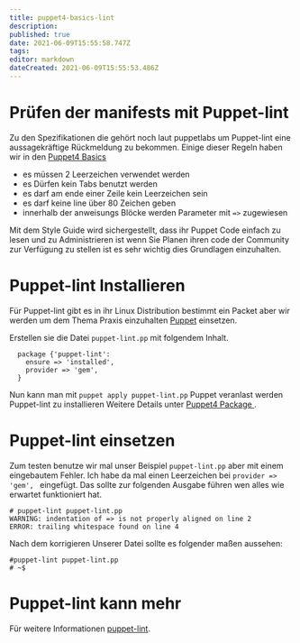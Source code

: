 ```yaml
---
title: puppet4-basics-lint
description: 
published: true
date: 2021-06-09T15:55:58.747Z
tags: 
editor: markdown
dateCreated: 2021-06-09T15:55:53.486Z
---
```


# Prüfen der manifests mit Puppet-lint

Zu den Spezifikationen die gehört noch laut puppetlabs um Puppet-lint eine aussagekräftige Rückmeldung zu bekommen.
Einige dieser Regeln haben wir in den [Puppet4 Basics]()

* es müssen 2 Leerzeichen verwendet werden 
* es Dürfen kein Tabs benutzt werden
* es darf am ende einer Zeile kein Leerzeichen sein
* es darf keine line über 80 Zeichen geben
* innerhalb der anweisungs Blöcke werden Parameter mit `=>` zugewiesen

Mit dem Style Guide wird sichergestellt, dass ihr Puppet Code einfach zu lesen und zu Administrieren ist wenn Sie Planen ihren code der Community zur Verfügung zu stellen ist es sehr wichtig dies Grundlagen einzuhalten.

# Puppet-lint Installieren 

Für Puppet-lint gibt es in ihr Linux Distribution bestimmt ein Packet aber wir werden um dem Thema Praxis einzuhalten [Puppet](../puppet/puppet) einsetzen. 

Erstellen sie die Datei `puppet-lint.pp` mit folgendem Inhalt.

```
  package {'puppet-lint':
    ensure => 'installed',
    provider => 'gem',
  }
```

Nun kann man mit `puppet apply puppet-lint.pp` Puppet veranlast werden Puppet-lint zu installieren
Weitere Details unter  [Puppet4 Package ](../puppet/puppet4-basics-package).

# Puppet-lint einsetzen

Zum testen benutze wir mal unser Beispiel `puppet-lint.pp` aber mit einem eingebautem Fehler.
Ich habe da mal einen Leerzeichen bei `provider => 'gem', ` eingefügt.
Das sollte zur folgenden Ausgabe führen wen alles wie erwartet funktioniert hat.
```
# puppet-lint puppet-lint.pp 
WARNING: indentation of => is not properly aligned on line 2
ERROR: trailing whitespace found on line 4
```
Nach dem korrigieren Unserer Datei sollte es folgender maßen aussehen: 
```
#puppet-lint puppet-lint.pp 
# ~$
```

# Puppet-lint kann mehr
Für weitere Informationen [puppet-lint](http../puppet//github.c../puppet/rodj../puppet/puppet-lint).
